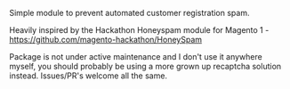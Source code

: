 Simple module to prevent automated customer registration spam.

Heavily inspired by the Hackathon Honeyspam module for Magento 1 -
https://github.com/magento-hackathon/HoneySpam

Package is not under active maintenance and I don't use it anywhere myself, you should probably be using a more grown up recaptcha solution instead. Issues/PR's welcome all the same.
